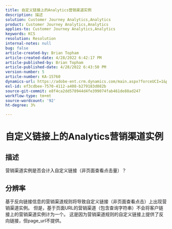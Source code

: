 ```yaml
---
title: 自定义链接上的Analytics营销渠道实例
description: 描述
solution: Customer Journey Analytics,Analytics
product: Customer Journey Analytics,Analytics
applies-to: Customer Journey Analytics,Analytics
keywords: KCS
resolution: Resolution
internal-notes: null
bug: false
article-created-by: Brian Topham
article-created-date: 4/28/2022 6:42:17 PM
article-published-by: Brian Topham
article-published-date: 4/28/2022 6:43:50 PM
version-number: 5
article-number: KA-15760
dynamics-url: https://adobe-ent.crm.dynamics.com/main.aspx?forceUCI=1&pagetype=entityrecord&etn=knowledgearticle&id=113e81ed-22c7-ec11-a7b6-0022480a1b03
exl-id: ef3cdbee-7570-4112-a408-b279183d082b
source-git-commit: e8f4ca2dd578944d4fe399074fab461de88ad247
workflow-type: tm+mt
source-wordcount: '92'
ht-degree: 3%

---
```


# 自定义链接上的Analytics营销渠道实例

## 描述


营销渠道实例是否会计入自定义链接（非页面查看点击量）？


## 分辨率


基于反向链接信息的营销渠道规则将导致自定义链接（非页面查看点击）上出现营销渠道实例。 但是，基于页面URL的营销渠道（包含查询字符串）不会将客户链接上的营销渠道实例计为一个。 这是因为营销渠道规则的自定义链接上提供了反向链接，但page_url不提供。
